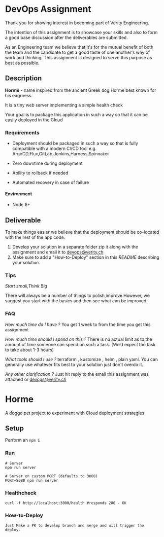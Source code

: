 # DevOps Assignment 
Thank you for showing interest in becoming part of Verity Engineering.

The intention of this assignment is to showcase your skills and also to form a good base discussion after the deliverables are submitted.

As an Engineering team we believe that it's for the mutual benefit of both the team and the candidate to get a good taste of one another's way of work and thinking. This assignment is designed to serve this purpose as best as possible.

## Description

**Horme** - name inspired from the ancient Greek dog Horme best known for his eagrness. 

It is a tiny web server implementing a simple health check

Your goal is to package this application in such a way so that it can be easily deployed in the Cloud


### Requirements 

* Deployment should be packaged in such a way so that is fully compatible with a modern CI/CD tool e.g. ArgoCD,Flux,GitLab,Jenkins,Harness,Spinnaker

* Zero downtime during deployment

* Ability to rollback if needed

* Automated recovery in case of failure


#### Environment 

* Node 8+


## Deliverable 

To make things easier we believe that the deployment should be co-located with the rest of the app code.

1. Develop your solution in a separate folder zip it along with the assignment and email it to devops@verity.ch
2. Make sure to add a "How-to-Deploy" section in this *README* describing your solution.

### Tips 

*Start small,Think Big*

There will always be a number of things to polish,improve.However, we suggest you start with the basics and then see what can be improved.



### FAQ

*How much time do I have ?*
You get 1 week to from the time you get this assignment

*How much time should I spend on this ?* 
There is no actual limit as to the amount of time someone can spend on such a task.
(We’d expect the task to take about 1-3 hours)


*What tools should I use ?*
terraform , kustomize , helm , plain yaml. You can generally use whatever fits best to your solution just don't overdo it.

*Any other clarification ?*
Just hit reply to the email this assignment was attached or devops@verity.ch


# Horme
A doggo pet project to experiment with Cloud deployment strategies

## Setup

Perform an ```npm i```

### Run
```
# Server
npm run server

# Server on custom PORT (defaults to 3000)
PORT=8080 npm run server
```

### Healthcheck
```
curl -f http://localhost:3000/health #responds 200 - OK
```

### How-to-Deploy
```
Just Make a PR to develop branch and merge and will trigger the deploy. 
```